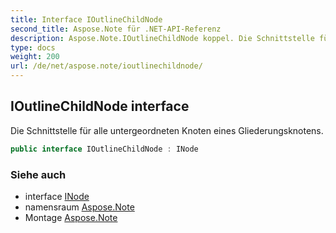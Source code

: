 ```yaml
---
title: Interface IOutlineChildNode
second_title: Aspose.Note für .NET-API-Referenz
description: Aspose.Note.IOutlineChildNode koppel. Die Schnittstelle für alle untergeordneten Knoten eines Gliederungsknotens.
type: docs
weight: 200
url: /de/net/aspose.note/ioutlinechildnode/
---
```

## IOutlineChildNode interface

Die Schnittstelle für alle untergeordneten Knoten eines Gliederungsknotens.

```csharp
public interface IOutlineChildNode : INode
```

### Siehe auch

* interface [INode](../inode/)
* namensraum [Aspose.Note](../../aspose.note/)
* Montage [Aspose.Note](../../)


